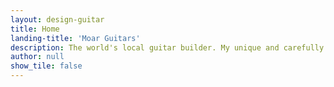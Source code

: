 ```yaml
---
layout: design-guitar
title: Home
landing-title: 'Moar Guitars'
description: The world's local guitar builder. My unique and carefully hand-crafted guitars are played on stages all around the world, but each one starts its journey from my workshop in Copenhagen, Denmark.
author: null
show_tile: false
---
```

